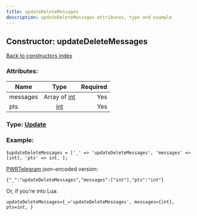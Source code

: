 ```yaml
---
title: updateDeleteMessages
description: updateDeleteMessages attributes, type and example
---
```

## Constructor: updateDeleteMessages  
[Back to constructors index](index.md)



### Attributes:

| Name     |    Type       | Required |
|----------|:-------------:|---------:|
|messages|Array of [int](../types/int.md) | Yes|
|pts|[int](../types/int.md) | Yes|



### Type: [Update](../types/Update.md)


### Example:

```
$updateDeleteMessages = ['_' => 'updateDeleteMessages', 'messages' => [int], 'pts' => int, ];
```  

[PWRTelegram](https://pwrtelegram.xyz) json-encoded version:

```
{"_":"updateDeleteMessages","messages":["int"],"pts":"int"}
```


Or, if you're into Lua:  


```
updateDeleteMessages={_='updateDeleteMessages', messages={int}, pts=int, }

```


